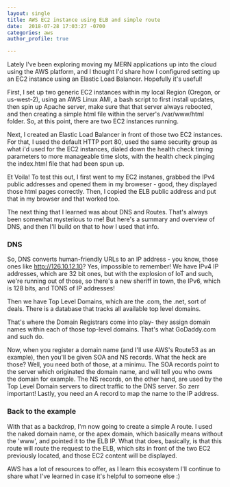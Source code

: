```yaml
---
layout: single
title: AWS EC2 instance using ELB and simple route
date:  2018-07-28 17:03:27 -0700
categories: aws
author_profile: true

---
```


Lately I've been exploring moving my MERN applications up into the cloud using the AWS platform, and I thought I'd share how I configured setting up an EC2 instance using an Elastic Load Balancer. Hopefully it's useful!

First, I set up two generic EC2 instances within my local Region (Oregon, or us-west-2), using an AWS Linux AMI, a bash script to first install updates, then spin up Apache server, make sure that that server always rebooted, and then creating a simple html file within the server's /var/www/html folder. So, at this point, there are two EC2 instances running.

Next, I created an Elastic Load Balancer in front of those two EC2 instances. For that, I used the default HTTP port 80, used the same security group as what i'd used for the EC2 instances, dialed down the health check timing parameters to more manageable time slots, with the health check pinging the index.html file that had been spun up. 

Et Voila! To test this out, I first went to my EC2 instanes, grabbed the IPv4 public addresses and opened them in my broweser - good, they displayed those html pages correctly. Then, I copied the ELB public address and put that in my browser and that worked too.

The next thing that I learned was about DNS and Routes. That's always been somewhat mysterious to me! But here's a summary and overview of DNS, and then I'll build on that to how I used that info.

### DNS
So, DNS converts human-friendly URLs to an IP address - you know, those ones like http://126.10.12.10? Yes, impossible to remember! We have IPv4 IP addresses, which are 32 bit ones, but with the explosion of IoT and such, we're running out of those, so there's a new sheriff in town, the IPv6, which is 128 bits, and TONS of IP addresses!

Then we have Top Level Domains, which are the .com, the .net, sort of deals. There is a database that tracks all available top level domains.

That's where the Domain Registrars come into play- they assign domain names within each of those top-level domains. That's what GoDaddy.com and such do.

Now, when you register a domain name (and I'll use AWS's Route53 as an example), then you'll be given SOA and NS records. What the heck are those? Well, you need both of those, at a minimu. The SOA records point to the server which originated the domain name, and will tell you who owns the domain for example. The NS records, on the other hand, are used by the Top Level Domain servers to direct traffic to the DNS server. So zerr important! Lastly, you need an A record to map the name to the IP address.

### Back to the example
With that as a backdrop, I'm now going to create a simple A route. I used the naked domain name, or the apex domain, which basically means without the 'www', and pointed it to the ELB IP. What that does, basically, is that this route will route the request to the ELB, which sits in front of the two EC2 previously located, and those EC2 content will be displayed. 

AWS has a lot of resources to offer, as I learn this ecosystem I'll continue to share what I've learned in case it's helpful to someone else :)




